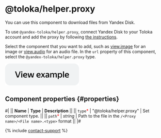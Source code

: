# @toloka/helper.proxy

You can use this component to download files from Yandex Disk.

To use `@yandex-toloka/helper.proxy`, connect Yandex Disk to your Toloka account and add the proxy by following [the instructions](../../guide/concepts/prepare-data.md).

Select the component that you want to add, such as [view.image](view.image.md) for an image or [view.audio](view.audio.md) for an audio file. In the `url` property of this component, select the `@yandex-toloka/helper.proxy` type.

[![View example in the sandbox](../_images/buttons/view-example.svg)](https://ya.cc/t/V8WEk0kF3twYd3)

## Component properties {#properties}

#|
|| **Name** | **Type** | **Description** ||
|| `type`<span style="color: red">\*</span> | "@toloka/helper.proxy" | Set component type. ||
|| `path`<span style="color: red">\*</span> | _string_ | Path to the file in the `/<Proxy name>/<File name>.<type>` format ||
|#

{% include [contact-support](../_includes/contact-support.md) %}

